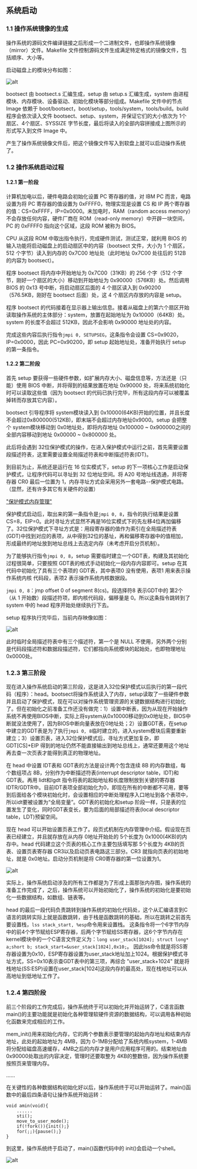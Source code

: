 ## 系统启动

### 1.1 操作系统镜像的生成

操作系统的源码文件编译链接之后形成一个二进制文件，也即操作系统镜像（mirror）文件。Makefile 文件控制源码文件生成满足特定格式的镜像文件，包括顺序、大小等。

启动磁盘上的模块分布如图：

![alt](./pictures1/101.png)

bootsect 由 bootsect.s 汇编生成，setup 由 setup.s 汇编生成，system 由进程模块、内存模块、设备驱动、初始化模块等部分组成。Makefile 文件中的节点 Image 依赖于 boot/bootsect，boot/setup，tools/system，tools/build。build 程序会依次读入文件 bootsect、setup、system，并保证它们的大小依次为 1个扇区、4个扇区、SYSSIZE 字节长度，最后将读入的全部内容拼接成上图所示的形式写入到文件 Image 中。

产生了操作系统镜像文件后，把这个镜像文件写入到软盘上就可以启动操作系统了。

### 1.2 操作系统启动过程

#### 1.2.1 第一阶段

计算机加电以后，硬件电路会初始化设置 PC 寄存器的值，对 IBM PC 而言，电路设置为将 PC 寄存器的值设置为 0xFFFF0，物理实现是设置 CS 和 IP 两个寄存器的值：CS=0xFFFF，IP=0x0000。未加电时，RAM（random access memory）不会存放任何内容，硬件厂商在 ROM（read-only memory）中开辟一块空间，PC 的 0xFFFF0 指向这个区域，这段 ROM 被称为 BIOS。

CPU 从这段 ROM 中取出指令执行，完成硬件测试，测试正常，就利用 BIOS 的输入功能将启动磁盘上的启动扇区中的内容（bootsect 文件，大小为 1 个扇区，512 个字节）读入到内存的 0x7C00 地址处（此时地址 0x7C00 处往后的 512B 的内容为 bootsect）。

程序 bootsect 将内存中开始地址为 0x7C00（31KB）的 256 个字（512 个字节，刚好一个扇区的大小）移动到开始地址为 0x90000（576KB）处。然后调用 BIOS 的 0x13 号中断，将启动扇区后面的 4 个扇区读入到 0x90200（576.5KB，刚好在 bootsect 后面）处，这 4 个扇区内存放的内容是 setup。

程序 bootsect 的代码接着在显示器上输出信息。接着从磁盘上的第六个扇区开始读取操作系统的主体部分：system，放置在起始地址为 0x10000（64KB）处。system 的长度不会超过 512KB，因此不会影响 0x90000 地址处的内容。

完成这些内容后执行指令`jmpi 0, SETUPSEG`，这条指令会设置 CS=0x9020，IP=0x0000，因此 PC=0x90200，即 setup 起始地址处，准备开始执行 setup 的第一条指令。

#### 1.2.2 第二阶段

首先 setup 要获得一些硬件参数，如扩展内存大小、磁盘信息等，方法还是（只能）使用 BIOS 中断，并将得到的结果放置在地址 0x90000 处，将来系统初始化时可以读取这些值（因为 bootsect 的代码已执行完毕，所有这段内存可以被覆盖掉转而存放其它内容）。

bootsect 引导程序将 system模块读入到 0x10000(64KB)开始的位置，并且长度不会超过0x800000(512KB)，即末端不会超过内存地址0x9000。setup 会把整个 system模块移动到 0x0地址处，即将内存地址 0x100000 ~ 0x900000之间的全部内容移动到地址 0x00000 ~ 0x800000 处。

此后将会遇到 32位保护模式的操作，在进入保护模式中运行之前，首先需要设置段描述符表，这里需要设置全局描述符表和中断描述符表(IDT)。

到目前为止，系统还是运行在 16 位实模式下，setup 的下一项核心工作是启动保护模式，让程序代码可以寻址到 32 位地址空间。将 A20 号地址线选通，并将寄存器 CR0 最后一位置为 1，内存寻址方式会采用另外一套电路--保护模式电路。（显然，还有许多其它有关硬件的设置）

["保护模式内存管理"](../notes2/11.保护模式内存管理.md)

保护模式启动后，取出来的第一条指令是`jmpi 0, 8`，指令的执行结果是设置 CS=8，EIP=0。此时寻址方式显然不再是16位实模式下的先左移4位再加偏移了。32位保护模式下寻址方式是：用段寄存器的值作为索引在全局描述符表(GDT)中找到对应的表项，从中得到32位的基址，再和偏移寄存器中的值相加，形成最终的地址放到地址总线上去选定内存（未考虑开启分页机制）。

为了能够执行指令`jmpi 0, 8`，setup 需要临时建立一个GDT表，构建及其初始化过程很简单，只要按照 GDT表的格式手动初始化一段内存内容即可。setup 在其代码中初始化了具有三个表项的 GDT表，其中表项0 没有使用，表项1 用来表示操作系统内核 代码段，表项2 表示操作系统内核数据段。

`jmpi 0, 8`：jmp offset 0 of segment 8(cs)。段选择符8 表示GDT中的 第2个（从 1 开始数）段描述符项，即内核代码段，偏移量是 0。所以这条指令跳转到了system 中的 head 程序开始处继续执行下去。

setup 程序执行完毕后，当前内存映像如图：

![alt](./pictures1/102.png)

此时临时全局描述符表中有三个描述符，第一个是 NULL 不使用，另外两个分别是代码段描述符和数据段描述符，它们都指向系统模块的起始处，也即物理地址 0x0000处。

### 1.2.3 第三阶段

现在进入操作系统启动的第三阶段，这是进入32位保护模式以后执行的第一段代码（程序）：head。bootsect将操作系统读入了内存，setup读取了一些硬件参数并且启动了保护模式，现在可以对操作系统管理资源的关键数据结构进行初始化了。但在初始化之前准备工作还没有做完：1）设置中断表，因为从现在开始操作系统不再使用BIOS中断，实际上将system从0x10000移动到0x0地址处，BIOS中断就没法使用了，因为BIOS中断向量表放在0地址处；2）设置GDT表，在setup中建立的GDT表是为了执行`jmpi 0, 8`临时建立的，进入system模块后需要重新建立；3）设置页表，进入32位保护模式后，寻址方式更加复杂，即 GDT[CS]+EIP 得到的地址仍然不能直接输出到地址总线上，通常还要用这个地址再去查一次页表才能得到真正的物理地址。

在 head 中设置 IDT表和 GDT表的方法是设计两个包含连续 8B 的内存数组，每个数组项占 8B，分别作为中断描述符表(interrupt descriptor table，IDT)和 GDT表。再用 lidt和lgdt 指令将表的起始地址和长度限制放到关键的寄存器IDTR/GDTR中。目前IDT表项全部初始化为0，即现在所有的中断都不可用，要等到后面给各个模块初始化时，会设置相应的中断处理程序入口地址到各个表项中，所以idt要被设置为“全局变量”。GDT表的初始化和setup 阶段一样，只是表的位置发生了变化，同时GDT表变长，要为后面的局部描述符表(local descriptor table，LDT)预留空间。

现在 head 可以开始设置页表工作了。段页式机制在内存管理中介绍。假设现在页表已经建立，并且就存放在从内存 0地址开始处的 5个长度为 0x1000(4KB)的内存中。head 代码建立这个页表的核心工作主要包括填写那 5个长度为 4KB的页表、设置页表寄存器 CR3以及启动页表电路这三部分。CR3 就指向页表的初始地址，就是 0x0地址。启动分页机制是将 CR0寄存器的第一位设置为1。

![alt](./pictures1/103.png)

实际上，操作系统启动涉及的所有工作都是为了形成上面那张内存图，操作系统的准备工作完成了，之后，操作系统可以开始初始化了，操作系统的初始化是要初始化一些数据结构，如数组、链表等。

head 的最后一段代码负责跳转到操作系统的初始化代码处，这个从汇编语言到C语言的跳转实际上就是函数跳转，由于栈是函数跳转的基础，所以在跳转之前首先要设置栈，`lss stack_start, %esp`命令用来设置栈。
这条指令将一个6字节内存中的前4个字节赋给ESP寄存器，后两个字节赋给SS寄存器，这6个字节内存在 kernel模块中的一个C语言文件定义为：`long user_stack[1024]; struct long* a;short b; stack_start=&user_stack[1024],0x10;`。
因此lss命令就是将SS寄存器设置为0x10，ESP寄存器设置为user_stack地址加上1024。根据保护模式寻址方式，SS=0x10表示查GDT表中的第三项，再综合 "user_stack+1024" 就是将栈地址(SS:ESP)设置在user_stack[1024]这段内存的最高处，现在栈地址可以从高地址到低地址工作了。

### 1.2.4 第四阶段

前三个阶段的工作完成后，操作系统终于可以初始化并开始运转了，C语言函数main()的主要功能就是初始化各种管理软硬件资源的数据结构，可以调用各种初始化函数来完成相应的工作。

mem_init()用来初始化内存，它的两个参数表示要管理的起始内存地址和结束内存地址，此处的起始地址为 4MB，因为 0-1MB分配给了系统内核system，1-4MB将分配给磁盘高速缓存，4MB之后的内存才是用户应用程序可用的。结束地址由0x90000处取出的内容决定，管理时还要取整为 4KB的整数倍，因为操作系统要按照页来管理内存。

......

在关键性的各种数据结构初始化好以后，操作系统终于可以开始运转了。main()函数中的最后四条语句让操作系统开始运转：

```shell
void amin(void){
    ......
    sti();
    move_to_user_mode();
    if(!fork()){init();}
    for(;;){pause();}
}
```

到这里，操作系统终于启动了，main()函数代码中的 init()会启动一个shell。

![alt](./pictures1/104.png)
